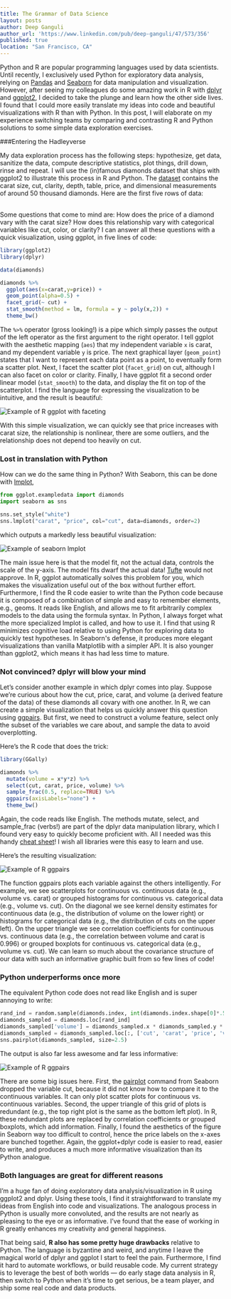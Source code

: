```yaml
---
title: The Grammar of Data Science 
layout: posts
author: Deep Ganguli
author_url: 'https://www.linkedin.com/pub/deep-ganguli/47/573/356'
published: true
location: "San Francisco, CA"
---
```


Python and R are popular programming languages used by data scientists. Until recently, I exclusively used Python for exploratory data analysis, relying on [Pandas](http://pandas.pydata.org/) and [Seaborn](http://stanford.edu/~mwaskom/software/seaborn/) for data manipulation and visualization. However, after seeing my colleagues do some amazing work in R with [dplyr](http://cran.rstudio.com/web/packages/dplyr/vignettes/introduction.html) and [ggplot2](http://ggplot2.org/), I decided to take the plunge and learn how the other side lives. I found that I could more easily translate my ideas into code and beautiful visualizations with R than with Python. In this post, I will elaborate on my experience switching teams by comparing and contrasting R and Python solutions to some simple data exploration exercises.

###Entering the Hadleyverse

My data exploration process has the following steps: hypothesize, get data, sanitize the data, compute descriptive statistics, plot things, drill down, rinse and repeat. I will use the (in)famous diamonds dataset that ships with ggplot2 to illustrate this process in R and Python. The [dataset](http://www.diamondse.info/) contains the carat size, cut, clarity, depth, table, price, and dimensional measurements of around 50 thousand diamonds. Here are the first five rows of data:

<style>
body {
    margin: 0;
    padding: 0;
}

thead {
  padding: 5px;
}

table td {
    margin: 0 auto; /* or margin: 0 auto 0 auto */
    border-bottom: none;
}

#tbl {
    display: block;
    margin: auto;
    text-align: center;
    width: 800px;
}
</style>

<script>
d3.csv("/assets/data/diamonds_head.csv", function(csv){
    var data = csv.map(function(d){
        return {
            carat: +d.carat,
            cut: d.cut,
            color: d.color,
            clarity: d.clarity,
            depth: +d.depth,
            table: +d.table,
            price: d.price,
            x: +d.x, 
            y: +d.y,
            z: +d.z,
        };
    });

   var table1 = MG.data_table({
        data: data,
    }) 
    .target('#tbl')
    .title({accessor: 'cut', label: 'Cut', font_style: 'italic'})
    .number({accessor: 'carat', label: 'Carat', round: '2'})
    .text({accessor: 'color', label: 'Color'})
    .text({accessor: 'clarity', label: 'Clarity', round: '2'})
    .number({accessor: 'depth', label: 'Depth', round: '1'})
    .number({accessor: 'table', label: 'Table', round: '0'})
    .number({accessor: 'price', label: 'Price', round: '0' })
    .number({accessor: 'x', label: 'X', round: '2', color: 'gray'})
    .number({accessor: 'y', label: 'Y', round: '2', color: 'gray'})
    .number({accessor: 'z', label: 'Z', round: '2', color: 'gray'})
    .display();

});</script>

<div id="tbl"></div>

<br />
Some questions that come to mind are: How does the price of a diamond vary with the carat size? How does this relationship vary with categorical variables like cut, color, or clarity? I can answer all these questions with a quick visualization, using ggplot, in five lines of code:

```r
library(ggplot2)
library(dplyr)

data(diamonds)

diamonds %>% 
  ggplot(aes(x=carat,y=price)) + 
  geom_point(alpha=0.5) +
  facet_grid(~ cut) + 
  stat_smooth(method = lm, formula = y ~ poly(x,2)) + 
  theme_bw()
```

The `%>%` operator (gross looking!) is a pipe which simply passes the output of the left operator as the first argument to the right operator. I tell ggplot with the aesthetic mapping (`aes`) that my independent variable `x` is carat, and my dependent variable `y` is price. The next graphical layer (`geom_point`) states that I want to represent each data point as a point, to eventually form a scatter plot. Next, I facet the scatter plot (`facet_grid`) on cut, although I can also facet on color or clarity. Finally, I have ggplot fit a second order linear model (`stat_smooth`) to the data, and display the fit on top of the scatterplot. I find the language for expressing the visualization to be intuitive, and the result is beautiful:

![Example of R ggplot with faceting](/assets/images/blog/grammar_image02.png)

With this simple visualization, we can quickly see that price increases with carat size, the relationship is nonlinear, there are some outliers, and the relationship does not depend too heavily on cut.

### Lost in translation with Python
 How can we do the same thing in Python?  With Seaborn, this can be done with [lmplot](http://web.stanford.edu/~mwaskom/software/seaborn/generated/seaborn.lmplot.html),

``` python
from ggplot.exampledata import diamonds
import seaborn as sns

sns.set_style("white")
sns.lmplot("carat", "price", col="cut", data=diamonds, order=2)
``` 

which outputs a markedly less beautiful visualization:

![Example of seaborn lmplot](/assets/images/blog/grammar_image01.png)

The main issue here is that the model fit, not the actual data, controls the scale of the y-axis. The model fits dwarf the actual data! [Tufte](http://www.edwardtufte.com/tufte/) would not approve. In R, ggplot automatically solves this problem for you, which makes the visualization useful out of the box without further effort. Furthermore, I find the R code easier to write than the Python code because it is composed of a combination of simple and easy to remember elements, e.g., geoms. It reads like English, and allows me to fit arbitrarily complex models to the data using the formula syntax. In Python, I always forget what the more specialized lmplot is called, and how to use it. I find that using R minimizes cognitive load relative to using Python for exploring data to quickly test hypotheses. In Seaborn's defense, it produces more elegant visualizations than vanilla Matplotlib with a simpler API. It is also younger than ggplot2, which means it has had less time to mature. 

### Not convinced? dplyr will blow your mind
Let’s consider another example in which dplyr comes into play. Suppose we’re curious about how the cut, price, carat, and volume (a derived feature of the data) of these diamonds all covary with one another. In R, we can create a simple visualization that helps us quickly answer this question using [ggpairs](http://www.inside-r.org/packages/cran/GGally/docs/ggpairs). But first, we need to construct a volume feature, select only the subset of the variables we care about, and sample the data to avoid overplotting.

Here’s the R code that does the trick:

```r
library(GGally)

diamonds %>% 
  mutate(volume = x*y*z) %>%
  select(cut, carat, price, volume) %>%
  sample_frac(0.5, replace=TRUE) %>% 
  ggpairs(axisLabels="none") + 
  theme_bw()
```

Again, the code reads like English. The methods mutate, select, and sample_frac (verbs!) are part of the dplyr data manipulation library, which I found very easy to quickly become proficient with. All I needed was this handy [cheat sheet](http://www.rstudio.com/wp-content/uploads/2015/02/data-wrangling-cheatsheet.pdf)! I wish all libraries were this easy to learn and use. 

Here’s the resulting visualization:

![Example of R ggpairs](/assets/images/blog/grammar_image00.png)

The function ggpairs plots each variable against the others intelligently. For example, we see scatterplots for continuous vs. continuous data (e.g., volume vs. carat) or grouped histograms for continuous vs. categorical data (e.g., volume vs. cut). On the diagonal we see kernel density estimates for continuous data (e.g., the distribution of volume on the lower right) or histograms for categorical data (e.g., the distribution of cuts on the upper left). On the upper triangle we see correlation coefficients for continuous vs. continuous data (e.g., the correlation between volume and carat is 0.996) or grouped boxplots for continuous vs. categorical data (e.g., volume vs. cut). We can learn so much about the covariance structure of our data with such an informative graphic built from so few lines of code!

### Python underperforms once more
The equivalent Python code does not read like English and is super annoying to write:

```python 
rand_ind = random.sample(diamonds.index, int(diamonds.index.shape[0]*.50))
diamonds_sampled = diamonds.loc[rand_ind]
diamonds_sampled['volume'] = diamonds_sampled.x * diamonds_sampled.y * diamonds_sampled.z
diamonds_sampled = diamonds_sampled.loc[:, ['cut', 'carat', 'price', 'volume']]
sns.pairplot(diamonds_sampled, size=2.5)
```

The output is also far less awesome and far less informative:

![Example of R ggpairs](/assets/images/blog/grammar_image03.png)

There are some big issues here. First, the [pairplot](http://stanford.edu/~mwaskom/software/seaborn/generated/seaborn.pairplot.html) command from Seaborn dropped the variable cut, because it did not know how to compare it to the continuous variables. It can only plot scatter plots for continuous vs. continuous variables. Second, the upper triangle of this grid of plots is redundant (e.g., the top right plot is the same as the bottom left plot). In R, these redundant plots are replaced by correlation coefficients or grouped boxplots, which add information. Finally, I found the aesthetics of the figure in Seaborn way too difficult to control, hence the price labels on the x-axes are bunched together. Again, the ggplot+dplyr code is easier to read, easier to write, and produces a much more informative visualization than its Python analogue.

### Both languages are great for different reasons
I’m a huge fan of doing exploratory data analysis/visualization in R using ggplot2 and dplyr. Using these tools, I find it straightforward to translate my ideas from English into code and visualizations. The analogous process in Python is usually more convoluted, and the results are not nearly as pleasing to the eye or as informative. I’ve found that the ease of working in R greatly enhances my creativity and general happiness.

That being said, **R also has some pretty huge drawbacks** relative to Python. The language is byzantine and weird, and anytime I leave the magical world of dplyr and ggplot I start to feel the pain. Furthermore, I find it hard to automate workflows, or build reusable code. My current strategy is to leverage the best of both worlds &#8212; do early stage data analysis in R, then switch to Python when it’s time to get serious, be a team player, and ship some real code and data products.
